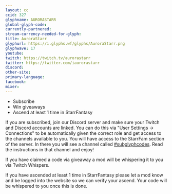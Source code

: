 ```yaml
---
layout: cc
ccid: 327
glyphname: AURORASTARR
global-glyph-code: 
currently-partnered: 
stream-currency-needed-for-glyph: 
title: AuroraStarr
glyphurl: https://i.glyphs.wf/glyphs/AuroraStarr.png
glyphwave: 17
youtube: 
twitch: https://twitch.tv/aurorastarr
twitter: https://twitter.com/iaurorastarr
discord: 
other-site: 
primary-language: 
facebook: 
mixer: 
---
```

* Subscribe
* Win giveaways
* Ascend at least 1 time in StarrFantasy

If you are subscribed, join our Discord server and make sure your Twitch and Discord accounts are linked. You can do this via "User Settings -> Connections" to be automatically given the correct role and get access to the channels available to you. You will have access to the StarrFam section of the server. In there you will see a channel called [#subglyphcodes](https://discordapp.com/channels/372529491198869504/518391181722386432). Read the instructions in that channel and enjoy!

If you have claimed a code via giveaway a mod will be whispering it to you via Twitch Whispers.

If you have ascended at least 1 time in StarrFantasy please let a mod know and be logged into the website so we can verify your ascend. Your code will be whispered to you once this is done.
